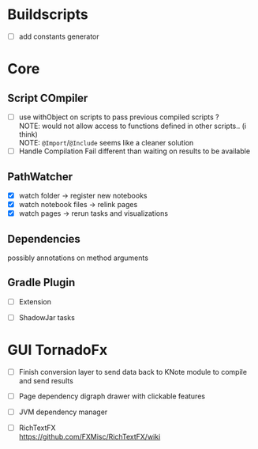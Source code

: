 # Buildscripts

- [ ] add constants generator

# Core

## Script COmpiler

- [ ] use withObject on scripts to pass previous compiled scripts ?  
  NOTE: would not allow access to functions defined in other scripts.. (i think)  
  NOTE: `@Import`/`@Include` seems like a cleaner solution
- [ ] Handle Compilation Fail different than waiting on results to be available

## PathWatcher

- [x] watch folder -> register new notebooks
- [x] watch notebook files -> relink pages
- [x] watch pages -> rerun tasks and visualizations

## Dependencies

possibly annotations on method arguments

## Gradle Plugin

- [ ] Extension
- [ ] ShadowJar tasks


# GUI TornadoFx

- [ ] Finish conversion layer to send data back to KNote module to compile and send results
- [ ] Page dependency digraph drawer with clickable features
- [ ] JVM dependency manager

- [ ] RichTextFX  
      https://github.com/FXMisc/RichTextFX/wiki
